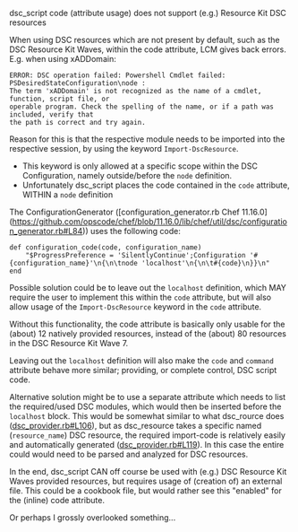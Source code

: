 dsc_script code (attribute usage) does not support (e.g.) Resource Kit DSC resources

When using DSC resources which are not present by default, such as the DSC Resource Kit Waves, within the code attribute, LCM gives back errors. E.g. when using xADDomain:
```
ERROR: DSC operation failed: Powershell Cmdlet failed: PSDesiredStateConfiguration\node :
The term 'xADDomain' is not recognized as the name of a cmdlet, function, script file, or
operable program. Check the spelling of the name, or if a path was included, verify that
the path is correct and try again.
```

Reason for this is that the respective module needs to be imported into the respective session, by using the keyword `Import-DscResource`.

* This keyword is only allowed at a specific scope within the DSC Configuration, namely outside/before the `node` definition.
* Unfortunately dsc_script places the code contained in the `code` attribute, WITHIN a `node` definition

The ConfigurationGenerator ([configuration_generator.rb Chef 11.16.0] (https://github.com/opscode/chef/blob/11.16.0/lib/chef/util/dsc/configuration_generator.rb#L84)) uses the following code:
```
def configuration_code(code, configuration_name)
    "$ProgressPreference = 'SilentlyContinue';Configuration '#{configuration_name}'\n{\n\tnode 'localhost'\n{\n\t#{code}\n}}\n"
end
```


Possible solution could be to leave out the `localhost` definition, which MAY require the user to implement this within the `code` attribute, but will also allow usage of the `Import-DscResource` keyword in the `code` attribute.

Without this functionality, the code attribute is basically only usable for the (about) 12 natively provided resources, instead of the (about) 80 resources in the DSC Resource Kit Wave 7.

Leaving out the `localhost` definition will also make the `code` and `command` attribute behave more similar; providing, or complete control, DSC script code.


Alternative solution might be to use a separate attribute which needs to list the required/used DSC modules, which would then be inserted before the `localhost` block. This would be somewhat similar to what dsc_rource does ([dsc_provider.rb#L106](https://github.com/opscode-cookbooks/dsc/blob/master/libraries/dsc_provider.rb#L106)), but as dsc_resource takes a specific named (`resource_name`) DSC resource, the required import-code is relatively easily and automatically generated ([dsc_provider.rb#L119](https://github.com/opscode-cookbooks/dsc/blob/master/libraries/dsc_provider.rb#L119)). In this case the entire could would need to be parsed and analyzed for DSC resources.


In the end, dsc_script CAN off course be used with (e.g.) DSC Resource Kit Waves provided resources, but requires usage of (creation of) an external file. This could be a cookbook file, but would rather see this "enabled" for the (inline) code attribute.

Or perhaps I grossly overlooked something...
